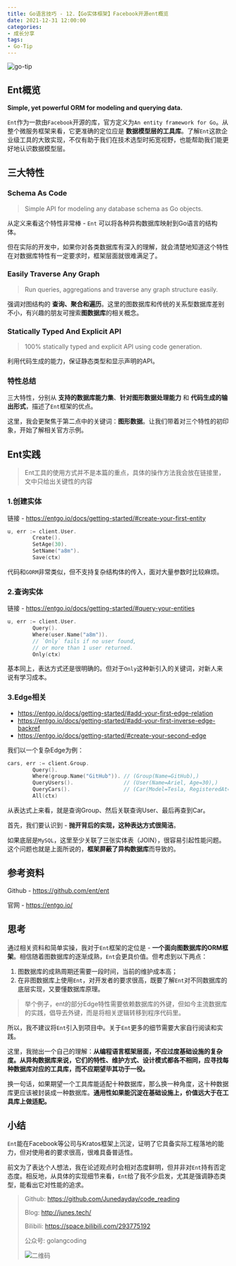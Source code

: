 ```yaml
---
title: Go语言技巧 - 12.【Go实体框架】Facebook开源ent概览
date: 2021-12-31 12:00:00
categories: 
- 成长分享
tags:
- Go-Tip
---
```


![go-tip](https://cloud-fitter-1305666920.cos.ap-beijing.myqcloud.com/go-study.jpeg)

## Ent概览

**Simple, yet powerful ORM for modeling and querying data.**

`Ent`作为一款由`Facebook`开源的库，官方定义为`An entity framework for Go`。从整个微服务框架来看，它更准确的定位应是 **数据模型层的工具库**。了解`Ent`这款企业级工具的大致实现，不仅有助于我们在技术选型时拓宽视野，也能帮助我们能更好地认识数据模型层。

<!-- more -->

## 三大特性

### Schema As Code

> Simple API for modeling any database schema as Go objects. 

从定义来看这个特性非常棒 - `Ent` 可以将各种异构数据库映射到Go语言的结构体。

但在实际的开发中，如果你对各类数据库有深入的理解，就会清楚地知道这个特性在对数据库特性有一定要求时，框架层面就很难满足了。

### Easily Traverse Any Graph

> Run queries, aggregations and traverse any graph structure easily.

强调对图结构的 **查询、聚合和遍历**。这里的图数据库和传统的关系型数据库差别不小，有兴趣的朋友可搜索**图数据库**的相关概念。

### Statically Typed And Explicit API

> 100% statically typed and explicit API using code generation.

利用代码生成的能力，保证静态类型和显示声明的API。

### 特性总结

三大特性，分别从 **支持的数据库能力集**、**针对图形数据处理能力** 和 **代码生成的输出形式**，描述了`Ent`框架的优点。

这里，我会更聚焦于第二点中的关键词：**图形数据**。让我们带着对三个特性的初印象，开始了解相关官方示例。

## Ent实践

> Ent工具的使用方式并不是本篇的重点，具体的操作方法我会放在链接里，文中只给出关键性的内容

### 1.创建实体

链接 - https://entgo.io/docs/getting-started/#create-your-first-entity 

```go
u, err := client.User.
        Create().
        SetAge(30).
        SetName("a8m").
        Save(ctx)
```

代码和`GORM`非常类似，但不支持复杂结构体的传入，面对大量参数时比较麻烦。

### 2.查询实体

链接 - https://entgo.io/docs/getting-started/#query-your-entities

```go
u, err := client.User.
        Query().
        Where(user.Name("a8m")).
        // `Only` fails if no user found,
        // or more than 1 user returned.
        Only(ctx)
```

基本同上，表达方式还是很明确的。但对于`Only`这种新引入的关键词，对新人来说有学习成本。

### 3.Edge相关

- https://entgo.io/docs/getting-started/#add-your-first-edge-relation
- https://entgo.io/docs/getting-started/#add-your-first-inverse-edge-backref
- https://entgo.io/docs/getting-started/#create-your-second-edge

我们以一个复杂Edge为例：

```go
cars, err := client.Group.
        Query().
        Where(group.Name("GitHub")). // (Group(Name=GitHub),)
        QueryUsers().                // (User(Name=Ariel, Age=30),)
        QueryCars().                 // (Car(Model=Tesla, RegisteredAt=<Time>), Car(Model=Mazda, RegisteredAt=<Time>),)
        All(ctx)
```

从表达式上来看，就是查询Group、然后关联查询User、最后再查到Car。

首先，我们要认识到 - **抛开背后的实现，这种表达方式很简洁**。

如果底层是`MySQL`，这里至少关联了三张实体表（JOIN），很容易引起性能问题。这个问题也就是上面所说的，**框架屏蔽了异构数据库**而导致的。

## 参考资料

Github - https://github.com/ent/ent

官网 - https://entgo.io/

## 思考

通过相关资料和简单实操，我对于`Ent`框架的定位是 - **一个面向图数据库的ORM框架**。相信随着图数据库的逐渐成熟，`Ent`会更具价值。但考虑到以下两点：

1. 图数据库的成熟周期还需要一段时间，当前的维护成本高；
2. 在非图数据库上使用`Ent`，对开发者的要求很高，既要了解`Ent`对不同数据库的底层实现，又要懂数据库原理。

> 举个例子，ent的部分Edge特性需要依赖数据库的外键，但如今主流数据库的实践，倡导去外键，而是将相关逻辑转移到程序代码里。

所以，我不建议将`Ent`引入到项目中。关于`Ent`更多的细节需要大家自行阅读和实践。

这里，我抛出一个自己的理解：**从编程语言框架层面，不应过度基础设施的复杂度。从异构数据库来说，它们的特性、维护方式、设计模式都各不相同，应寻找每种数据库对应的工具库，而不应期望毕其功于一役。**

换一句话，如果期望一个工具库能适配十种数据库，那么换一种角度，这十种数据库更应该被封装成一种数据库。**通用性如果能沉淀在基础设施上，价值远大于在工具库上做适配。**

## 小结

`Ent`能在Facebook等公司与Kratos框架上沉淀，证明了它具备实际工程落地的能力，但对使用者的要求很高，很难具备普适性。

前文为了表达个人想法，我在论述观点时会相对态度鲜明，但并非对`Ent`持有否定态度。相反地，从具体的实现细节来看，`Ent`给了我不少启发，尤其是强调静态类型，能看出它对性能的追求。

> Github: https://github.com/Junedayday/code_reading
>
> Blog: http://junes.tech/
>
> Bilibili: https://space.bilibili.com/293775192
>
> 公众号: golangcoding
>
> ![二维码](https://cloud-fitter-1305666920.cos.ap-beijing.myqcloud.com/my_wechat.jpeg)
>
> 

